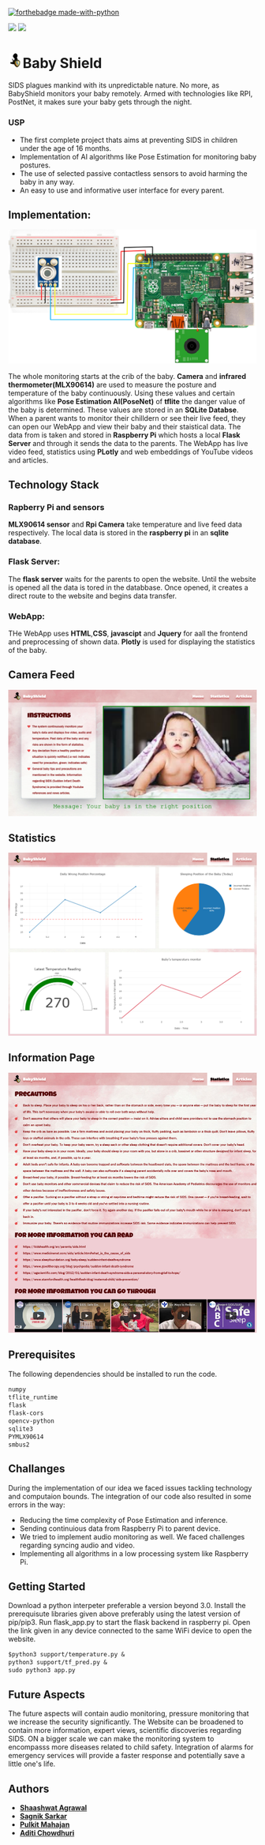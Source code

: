 
[![forthebadge made-with-python](http://ForTheBadge.com/images/badges/made-with-python.svg)](https://www.python.org/)

<a href="https://www.tensorflow.org/"><img src="https://img.shields.io/badge/Tensorflow lite-v2.5.0-orange?style=for-the-badge&logo=tensorflow"></a>
<a href="https://https://www.raspberrypi.org/"><img src="https://img.shields.io/badge/Raspberry%20Pi-3B+-red?style=for-the-badge&logo=raspberry-pi"></a>






# <img src="https://github.com/Shaashwat05/baby_monitoring/blob/master/static/IMAGES/logo.png" width="5%" style="padding:2px;">Baby Shield
SIDS plagues mankind with its unpredictable nature. No more, as BabyShield monitors your baby remotely. Armed with technologies like RPI, PostNet, it makes sure your baby gets through the night.

### USP

* The first complete project thats aims at preventing SIDS in children under the age of 16 months.
* Implementation of AI algorithms like Pose Estimation for monitoring baby postures.
* The use of selected passive contactless sensors to avoid harming the baby in any way.
* An easy to use and informative user interface for every parent.


## Implementation: 
<img src="https://github.com/Shaashwat05/baby_monitoring/blob/master/resources/ckt_diag.png?raw=true"> 

The whole monitoring starts at the crib of the baby. **Camera** and **infrared thermometer(MLX90614)** are used to measure the posture and temperature of the baby continuously. Using these values and certain algorithms like **Pose Estimation AI(PoseNet)** of **tflite** the danger value of the baby is determined. These values are stored in an **SQLite Databse**. When a parent wants to monitor their chilldern or see their live feed, they can open our WebApp and view their baby and their staistical data. 
The data from is taken and stored in **Raspberry Pi** which hosts a local **Flask Server** and through it sends the data to the parents. The WebApp has live video feed, statistics using **PLotly** and web embeddings of YouTube videos and articles.

## Technology Stack  

### Rapberry Pi and sensors

**MLX90614 sensor** and **Rpi Camera** take temperature and live feed data respectively. The local data is stored in the **raspberry pi** in an **sqlite database**.  

### Flask Server: 

The **flask server** waits for the parents to open the website. Until the website is opened all the data is tored in the databbase. Once opened, it creates a direct route to the website and begins data transfer.

### WebApp:

THe WebApp uses **HTML**,**CSS**, **javascipt** and **Jquery** for aall the frontend and preprocessing of shown data. **Plotly** is used for displaying the statistics of the baby.

## Camera Feed
<img src="https://github.com/Shaashwat05/baby_monitoring/blob/master/resources/Landing.png?raw=true">

## Statistics
<img src="https://github.com/Shaashwat05/baby_monitoring/blob/master/resources/Statistics.png?raw=true" >

## Information Page
<img src="https://github.com/Shaashwat05/baby_monitoring/blob/master/resources/Information.png?raw=true">

  

## Prerequisites

The following dependencies should be installed to run the code. 

```
numpy
tflite_runtime
flask
flask-cors
opencv-python
sqlite3
PYMLX90614
smbus2
```

## Challanges

During the implementation of our idea we faced issues tackling technology and computaion bounds. The integration of our code also resulted in some errors in the way:
* Reducing the time complexity of Pose Estimation and inference.
* Sending continuious data from Raspberry Pi to parent device.
* We tried to implement audio monitoring as well. We faced challenges regarding syncing audio and video.
* Implementing all algorithms in a low processing system like Raspberry Pi.

## Getting Started

Download a python interpeter preferable a version beyond 3.0. Install the prerequisute libraries given above preferably using the latest version of pip/pip3. Run flask_app.py to start the flask backend in raspberry pi. Open the link given in any device connected to the same WiFi device to open the website. 

```
$python3 support/temperature.py &
python3 support/tf_pred.py &
sudo python3 app.py
```

## Future Aspects

The future aspects will contain audio monitoring, pressure monitoring that we increase the security significantly. The Website can be broadened to contain more information, expert views, scientific discoveries regarding SIDS. ON a bigger scale we can make the monitoring system to encompasss more diseases related to child safety. Integration of alarms for emergency services will provide a faster response and potentially save a little one's life.

## Authors


* [**Shaashwat Agrawal**](https://github.com/Shaashwat05) 
* [**Sagnik Sarkar**](https://github.com/sagnik106) 
* [**Pulkit Mahajan**](https://github.com/pulkitmahajan23) 
* [**Aditi Chowdhuri**](https://github.com/Aditi-Chowdhuri)
 






